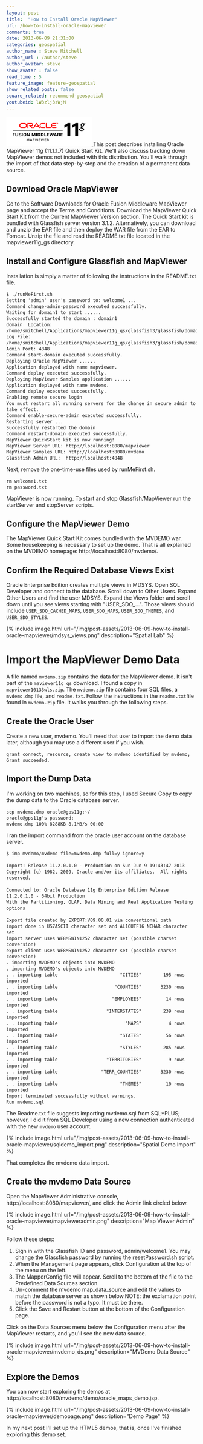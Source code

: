 ```yaml
---
layout: post
title:  "How to Install Oracle MapViewer"
url: /how-to-install-oracle-mapviewer
comments: true
date: 2013-06-09 21:31:00
categories: geospatial
author_name : Steve Mitchell
author_url : /author/steve
author_avatar: steve
show_avatar : false
read_time : 5
feature_image: feature-geospatial
show_related_posts: false
square_related: recommend-geospatial
youtubeid: lW3zlj3zWjM
---
```

<a href="./how-to-install-oracle-mapviewer">
    <img 
        src="/img/post-assets/2013-06-09-how-to-install-oracle-mapviewer/mapviewerlogo.png" 
        alt="MapViewer Logo"
    >
</a>
This post describes installing Oracle MapViewer 11g (11.1.1.7) Quick Start Kit. We'll also discuss tracking down MapViewer demos not included with this distribution. You'll walk through the import of that data step-by-step and the creation of a permanent data source.

## Download Oracle MapViewer

Go to the Software Downloads for Oracle Fusion Middleware MapViewer page and accept the Terms and Conditions. Download the MapViewer Quick Start Kit from the Current MapViewer Version section. The Quick Start kit is bundled with Glassfish server version 3.1.2. Alternatively, you can download and unzip the EAR file and then deploy the WAR file from the EAR to Tomcat.
Unzip the file and read the README.txt file located in the mapviewer11g_gs directory.

## Install and Configure Glassfish and MapViewer

Installation is simply a matter of following the instructions in the README.txt file.

```shell
$ ./runMeFirst.sh
Setting 'admin' user's password to: welcome1 ...
Command change-admin-password executed successfully.
Waiting for domain1 to start ......
Successfully started the domain : domain1
domain  Location: /home/smitchell/Applications/mapviewer11g_qs/glassfish3/glassfish/domains/domain1
Log File: /home/smitchell/Applications/mapviewer11g_qs/glassfish3/glassfish/domains/domain1/logs/server.log
Admin Port: 4848
Command start-domain executed successfully.
Deploying Oracle MapViewer ......
Application deployed with name mapviewer.
Command deploy executed successfully.
Deploying MapViewer Samples application ......
Application deployed with name mvdemo.
Command deploy executed successfully.
Enabling remote secure login
You must restart all running servers for the change in secure admin to take effect.
Command enable-secure-admin executed successfully.
Restarting server ...
Successfully restarted the domain
Command restart-domain executed successfully.
MapViewer QuickStart kit is now running!
MapViewer Server URL: http://localhost:8080/mapviewer
MapViewer Samples URL: http://localhost:8080/mvdemo
Glassfish Admin URL:  http://localhost:4848
```

Next, remove the one-time-use files used by runMeFirst.sh.

```shell
rm welcome1.txt
rm password.txt
```

MapViewer is now running. To start and stop Glassfish/MapViewer run the startServer and stopServer scripts.

## Configure the MapViewer Demo

The MapViewer Quick Start Kit comes bundled with the MVDEMO war. Some housekeeping is necessary to set up the demo. That is all explained on the MVDEMO homepage: http://localhost:8080/mvdemo/.

## Confirm the Required Database Views Exist

Oracle Enterprise Edition creates multiple views in MDSYS. Open SQL Developer and connect to the database. Scroll down to Other Users. Expand Other Users and find the user MDSYS. Expand the Views folder and scroll down until you see views starting with "USER_SDO_...". Those views should include `USER_SDO_CACHED_MAPS`, `USER_SDO_MAPS`, `USER_SDO_THEMES`, and `USER_SDO_STYLES`.

{% include image.html url="/img/post-assets/2013-06-09-how-to-install-oracle-mapviewer/mdsys_views.png" description="Spatial Lab" %}

#  Import the MapViewer Demo Data

A file named `mvdemo.zip` contains the data for the MapViewer demo. It isn't part of the `maviewer11g_qs` download. I found a copy in `mapviewer10133wls.zip`. The `mvdemo.zip` file contains four SQL files, a `mvdemo.dmp` file, and `readme.txt`.
Follow the instructions in the `readme.txt`file found in `mvdemo.zip` file. It walks you through the following steps.
## Create the Oracle User
Create a new user, mvdemo. You'll need that user to import the demo data later, although you may use a different user if you wish.

```oraclesqlplus
grant connect, resource, create view to mvdemo identified by mvdemo;
Grant succeeded.
```

## Import the Dump Data
I'm working on two machines, so for this step, I used Secure Copy to copy the dump data to the Oracle database server.

```shell
scp mvdemo.dmp oracle@gps11g:~/ 
oracle@gps11g's password: 
mvdemo.dmp 100% 8288KB 8.1MB/s 00:00
```

I ran the import command from the oracle user account on the database server.

```shell
$ imp mvdemo/mvdemo file=mvdemo.dmp full=y ignore=y

Import: Release 11.2.0.1.0 - Production on Sun Jun 9 19:43:47 2013
Copyright (c) 1982, 2009, Oracle and/or its affiliates.  All rights reserved.

Connected to: Oracle Database 11g Enterprise Edition Release 11.2.0.1.0 - 64bit Production
With the Partitioning, OLAP, Data Mining and Real Application Testing options

Export file created by EXPORT:V09.00.01 via conventional path
import done in US7ASCII character set and AL16UTF16 NCHAR character set
import server uses WE8MSWIN1252 character set (possible charset conversion)
export client uses WE8MSWIN1252 character set (possible charset conversion)
. importing MVDEMO's objects into MVDEMO
. importing MVDEMO's objects into MVDEMO
. . importing table                       "CITIES"        195 rows imported
. . importing table                     "COUNTIES"       3230 rows imported
. . importing table                    "EMPLOYEES"         14 rows imported
. . importing table                  "INTERSTATES"        239 rows imported
. . importing table                         "MAPS"          4 rows imported
. . importing table                       "STATES"         56 rows imported
. . importing table                       "STYLES"        285 rows imported
. . importing table                  "TERRITORIES"          9 rows imported
. . importing table                "TERR_COUNTIES"       3230 rows imported
. . importing table                       "THEMES"         10 rows imported
Import terminated successfully without warnings.
Run mvdemo.sql
```

The Readme.txt file suggests importing mvdemo.sql from SQL*PLUS; however, I did it from SQL Developer using a new connection authenticated with the new `mvdemo` user account.

{% include image.html url="/img/post-assets/2013-06-09-how-to-install-oracle-mapviewer/sqldemo_import.png" description="Spatial Demo Import" %}

That completes the mvdemo data import. 

## Create the mvdemo Data Source

Open the MapViewer Administrative console, http://localhost:8080/mapviewer/, and click the Admin link circled below.

{% include image.html url="/img/post-assets/2013-06-09-how-to-install-oracle-mapviewer/mapvieweradmin.png" description="Map Viewer Admin" %}

Follow these steps:

1. Sign in with the Glassfish ID and password, admin/welcome1. You may change the Glassfish password by running the resetPassword.sh script.
2. When the Management page appears, click Configuration at the top of the menu on the left.
3. The MapperConfig file will appear. Scroll to the bottom of the file to the Predefined Data Sources section.
4. Un-comment the mvdemo map_data_source and edit the values to match the database server as shown below.NOTE: the exclamation point before the password is not a typo. It must be there.
5. Click the Save and Restart button at the bottom of the Configuration page.

Click on the Data Sources menu below the Configuration menu after the MapViewer restarts, and you'll see the new data source.

{% include image.html url="/img/post-assets/2013-06-09-how-to-install-oracle-mapviewer/mvdemo_ds.png" description="MVDemo Data Source" %}

## Explore the Demos

You can now start exploring the demos at http://localhost:8080/mvdemo/demo/oracle_maps_demo.jsp.

{% include image.html url="/img/post-assets/2013-06-09-how-to-install-oracle-mapviewer/demopage.png" description="Demo Page" %}

In my next post I'll set up the HTML5 demos, that is, once I've finished exploring this demo set.


